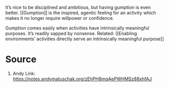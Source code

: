 It’s nice to be disciplined and ambitious, but having gumption is even better. [[Gumption]] is the inspired, agentic feeling for an activity which makes it no longer _require_ willpower or confidence.

Gumption comes easily when activities have intrinsically meaningful purposes. It’s readily sapped by nonsense. Related: [[Enabling environments’ activities directly serve an intrinsically meaningful purpose]]
# Source
1. Andy Link: https://notes.andymatuschak.org/zEhPH8mqAePWHMSz88xhfAJ